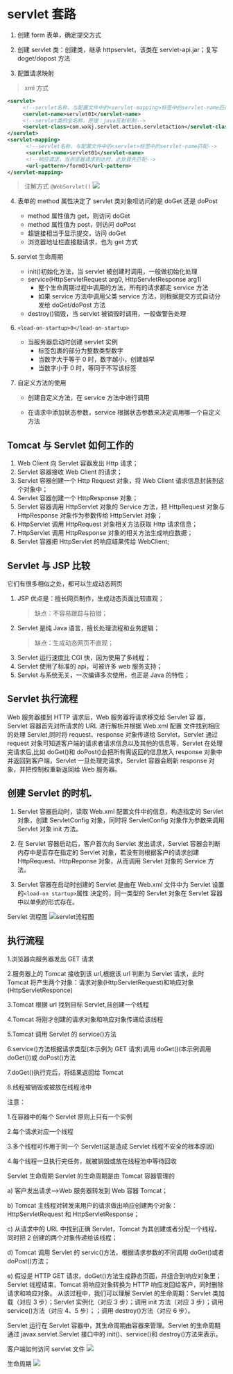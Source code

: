 # servlet 套路

1. 创建 form 表单，确定提交方式

2. 创建 servlet 类：创建类，继承 httpservlet，该类在 servlet-api.jar；复写 doget/dopost 方法

3. 配置请求映射

> xml 方式

```xml
<servlet>
     <!--servlet名称，与配置文件中的<servlet-mapping>标签中的servlet-name匹配-->
     <servlet-name>servlet01</servlet-name>
     <!--servlet类的全名称，原理：java反射机制-->
     <servlet-class>com.wxkj.servlet.action.servletaction</servlet-class>
</servlet>
<servlet-mapping>
      <!--servlet名称，与配置文件中的<servlet>标签中的servlet-name匹配-->
      <servlet-name>servlet01</servlet-name>
      <!--响应请求，当浏览器请求到达时，此处首先匹配-->
      <url-pattern>/form01</url-pattern>
</servlet-mapping>
```

> 注解方式
> `@WebServlet()`
> ![](2023-04-16-10-21-37.png)

4. 表单的 method 属性决定了 servlet 类对象呗访问的是 doGet 还是 doPost

    - method 属性值为 get，则访问 doGet
    - method 属性值为 post，则访问 doPost
    - 超链接相当于显示提交，访问 doGet
    - 浏览器地址栏直接敲请求，也为 get 方式

5. servlet 生命周期

    - init()初始化方法，当 servlet 被创建时调用，一般做初始化处理
    - service(HttpServletRequest arg0, HttpServletResponse arg1)
        - 整个生命周期过程中调用的方法，所有的请求都走 service 方法
        - 如果 service 方法中调用父类 service 方法，则根据提交方式自动分发给 doGet/doPost 方法
    - destroy()销毁，当 servlet 被销毁时调用，一般做警告处理

6. `<load-on-startup>0</load-on-startup>`

    - 当服务器启动时创建 servlet 实例
        - 标签包裹的部分为整数类型数字
        - 当数字大于等于 0 时，数字越小，创建越早
        - 当数字小于 0 时，等同于不写该标签

7. 自定义方法的使用

    - 创建自定义方法，在 service 方法中进行调用

    - 在请求中添加状态参数，service 根据状态参数来决定调用哪一个自定义方法

## Tomcat 与 Servlet 如何工作的

1. Web Client 向 Servlet 容器发出 Http 请求；
2. Servlet 容器接收 Web Client 的请求；
3. Servlet 容器创建一个 Http Request 对象，将 Web Client 请求信息封装到这个对象中；
4. Servlet 容器创建一个 HttpResponse 对象；
5. Servlet 容器调用 HttpServlet 对象的 Service 方法，把 HttpRequest 对象与 HttpResponse 对象作为参数传给 HttpServlet 对象；
6. HttpServlet 调用 HttpRequest 对象相关方法获取 Http 请求信息；
7. HttpServlet 调用 HttpResponse 对象的相关方法生成响应数据；
8. Servlet 容器把 HttpServlet 的响应结果传给 WebClient;

## Servlet 与 JSP 比较

它们有很多相似之处，都可以生成动态网页

1. JSP 优点是：擅长网页制作，生成动态页面比较直观；
    > 缺点：不容易跟踪与拍错；
2. Servlet 是纯 Java 语言，擅长处理流程和业务逻辑；
    > 缺点：生成动态网页不直观；
3. Servlet 运行速度比 CGI 快，因为使用了多线程；
4. Servlet 使用了标准的 api，可被许多 web 服务支持；
5. Servlet 与系统无关，一次编译多次使用，也正是 Java 的特性；

## Servlet 执行流程

Web 服务器接到 HTTP 请求后，Web 服务器将请求移交给 Servlet 容
器，Servlet 容器首先对所请求的 URL 进行解析并根据 Web.xml 配置
文件找到相应的处理 Servlet,同时将 request、response 对象传递给
Servlet，Servlet 通过 request 对象可知道客户端的请求者请求信息以及其他的信息等，Servlet 在处理完请求后,比如 doGet()和 doPost()会把所有需返回的信息放入
response 对象中并返回到客户端，Servlet 一旦处理完请求，Servlet
容器会刷新 response 对象，并把控制权重新返回给 Web 服务器。

## 创建 Servlet 的时机.

1. Servlet 容器启动时，读取 Web.xml 配置文件中的信息，构造指定的 Servlet 对象，创建 ServletConfig 对象，同时将 ServletConfig 对象作为参数来调用 Servlet 对象 init 方法。

2. 在 Servlet 容器启动后，客户首次向 Servlet 发出请求，Servlet 容器会判断内存中是否存在指定的 Servlet 对象，若没有则根据客户的请求创建 HttpRequest、HttpReponse 对象，从而调用 Servlet 对象的 Service 方法。

3. Servlet 容器在启动时创建的 Servlet 是由在 Web.xml 文件中为 Servlet 设置的`<load-on startup>`属性 决定的，同一类型的 Servlet 对象在 Servlet 容器中以单例的形式存在。

Servlet 流程图
![servlet流程图](2023-04-13-22-16-34.png)

## 执行流程

1.浏览器向服务器发出 GET 请求

2.服务器上的 Tomcat 接收到该 url,根据该 url 判断为 Servlet 请求，此时 Tomcat 将产生两个对象：请求对象(HttpServletRequest)和响应对象(HttpServletResponce)

3.Tomcat 根据 url 找到目标 Servlet,且创建一个线程

4.Tomcat 将刚才创建的请求对象和响应对象传递给该线程

5.Tomcat 调用 Servlet 的 service()方法

6.service()方法根据请求类型(本示例为 GET 请求)调用 doGet()(本示例调用 doGet())或 doPost()方法

7.doGet()执行完后，将结果返回给 Tomcat

8.线程被销毁或被放在线程池中

注意：

1.在容器中的每个 Servlet 原则上只有一个实例

2.每个请求对应一个线程

3.多个线程可作用于同一个 Servlet(这是造成 Servlet 线程不安全的根本原因)

4.每个线程一旦执行完任务，就被销毁或放在线程池中等待回收

Servlet 生命周期
Servlet 的生命周期是由 Tomcat 容器管理的

a) 客户发出请求—>Web 服务器转发到 Web 容器 Tomcat；

b) Tomcat 主线程对转发来用户的请求做出响应创建两个对象：HttpServletRequest 和 HttpServletResponse；

c) 从请求中的 URL 中找到正确 Servlet，Tomcat 为其创建或者分配一个线程，同时把 2 创建的两个对象传递给该线程；

d) Tomcat 调用 Servlet 的 servic()方法，根据请求参数的不同调用 doGet()或者 doPost()方法；

e) 假设是 HTTP GET 请求，doGet()方法生成静态页面，并组合到响应对象里；
Servlet 线程结束，Tomcat 将响应对象转换为 HTTP 响应发回给客户，同时删除请求和响应对象。
从该过程中，我们可以理解 Servlet 的生命周期：Servlet 类加载（对应 3 步）；Servlet 实例化（对应 3 步）；调用 init 方法（对应 3 步）；调用 service()方法（对应 4、5 步）；；调用 destroy()方法（对应 6 步）。

Servlet 运行在 Servlet 容器中，其生命周期由容器来管理。Servlet 的生命周期通过 javax.servlet.Servlet 接口中的 init()、service()和 destroy()方法来表示。

客户端如何访问 servlet 文件
![](2023-04-14-14-59-17.png)

生命周期
![](2023-04-14-15-21-44.png)
